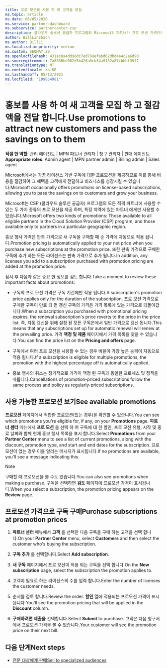 ```yaml
---
title: 프로 모션을 사용 하 여 고객을 모집
ms.topic: article
ms.date: 06/05/2020
ms.service: partner-dashboard
ms.subservice: partnercenter-csp
description: 클라우드 솔루션 공급자 프로그램의 Microsoft 파트너가 프로 모션 가격으로 구독을 구입 하 고 고객에 게 비용을 절감할 수 있는 방법을 알아봅니다.
author: BillLinzbach
ms.author: BillLi
ms.localizationpriority: medium
ms.custom: SEOMAY.20
ms.openlocfilehash: 431ac8a4dd96dc7ed768efabd62dbd4a4c2a6d90
ms.sourcegitcommit: 7a6836bd962d5b426a8cb34a9132a87cbbbf39f7
ms.translationtype: MT
ms.contentlocale: ko-KR
ms.lasthandoff: 05/13/2021
ms.locfileid: "109854981"
---
```

# <a name="use-promotions-to-attract-new-customers-and-pass-the-savings-on-to-them"></a><span data-ttu-id="71f19-103">홍보를 사용 하 여 새 고객을 모집 하 고 절감 액을 전달 합니다.</span><span class="sxs-lookup"><span data-stu-id="71f19-103">Use promotions to attract new customers and pass the savings on to them</span></span>



<span data-ttu-id="71f19-104">**적절 한 역할**: 관리 에이전트 | MPN 파트너 관리자 | 청구 관리자 | 판매 에이전트</span><span class="sxs-lookup"><span data-stu-id="71f19-104">**Appropriate roles**: Admin agent | MPN partner admin | Billing admin | Sales agent</span></span>


<span data-ttu-id="71f19-105">Microsoft에서는 가끔 라이선스 기반 구독에 대한 프로모션을 제공하므로 이를 통해 비용을 절감하여 그 혜택을 고객에게 전달하고 비즈니스를 성장시킬 수 있습니다.</span><span class="sxs-lookup"><span data-stu-id="71f19-105">Microsoft occasionally offers promotions on license-based subscriptions, allowing you to pass the savings on to customers and grow your business.</span></span> 

<span data-ttu-id="71f19-106">Microsoft는 CSP (클라우드 솔루션 공급자) 프로그램의 모든 적격 파트너에 사용할 수 있는 두 가지 종류의 프로 모션을 제공 하며, 특정 지역에 있는 파트너 에게만 사용할 수 있습니다.</span><span class="sxs-lookup"><span data-stu-id="71f19-106">Microsoft offers two kinds of promotions: Those available to all eligible partners in the Cloud Solution Provider (CSP) program, and those available only to partners in a particular geographic region.</span></span>

<span data-ttu-id="71f19-107">홍보 행사 가격은 판촉 가격으로 새 구독을 구매할 때 순 가격에 자동으로 적용 됩니다.</span><span class="sxs-lookup"><span data-stu-id="71f19-107">Promotion pricing is automatically applied to your net price when you purchase new subscriptions at the promotion price.</span></span> <span data-ttu-id="71f19-108">또한 판촉 가격으로 구매한 구독에 추가 하는 모든 라이선스는 판촉 가격으로 추가 됩니다.</span><span class="sxs-lookup"><span data-stu-id="71f19-108">In addition, any licenses you add to a subscription purchased with promotion pricing are added at the promotion price.</span></span> 

<span data-ttu-id="71f19-109">잠시 후 다음과 같은 중요 한 정보를 검토 합니다.</span><span class="sxs-lookup"><span data-stu-id="71f19-109">Take a moment to review these important facts about promotions:</span></span>

- <span data-ttu-id="71f19-110">구독의 프로 모션 가격은 구독 기간에만 적용 됩니다.</span><span class="sxs-lookup"><span data-stu-id="71f19-110">A subscription's promotion price applies only for the duration of the subscription.</span></span> <span data-ttu-id="71f19-111">프로 모션 가격으로 구매한 구독이 만료 되 면 갱신 구독의 가격은 가격 목록에 있는 가격으로 되돌아갑니다.</span><span class="sxs-lookup"><span data-stu-id="71f19-111">When a subscription you purchased with promotional pricing expires, the renewal subscription's price reverts to the price in the price list.</span></span> <span data-ttu-id="71f19-112">즉, 자동 갱신을 위해 설정 된 모든 구독은에서 일반 가격으로 갱신 됩니다.</span><span class="sxs-lookup"><span data-stu-id="71f19-112">This means that any subscriptions set up for automatic renewal will renew at the prevailing price.</span></span> <span data-ttu-id="71f19-113">가격 **책정 및 제품** 페이지에서 가격 목록을 찾을 수 있습니다.</span><span class="sxs-lookup"><span data-stu-id="71f19-113">You can find the price list on the **Pricing and offers** page.</span></span>

- <span data-ttu-id="71f19-114">구독에서 여러 프로 모션을 사용할 수 있는 경우 비율이 가장 높은 승격이 자동으로 적용 됩니다.</span><span class="sxs-lookup"><span data-stu-id="71f19-114">If a subscription is eligible for multiple promotions, the promotion with the highest percentage off is automatically applied.</span></span>

- <span data-ttu-id="71f19-115">홍보 행사의 취소는 정기적으로 가격이 책정 된 구독과 동일한 프로세스 및 정책을 따릅니다.</span><span class="sxs-lookup"><span data-stu-id="71f19-115">Cancellations of promotion-priced subscriptions follow the same process and policy as regularly-priced subscriptions.</span></span>

## <a name="see-available-promotions"></a><span data-ttu-id="71f19-116">사용 가능한 프로모션 보기</span><span class="sxs-lookup"><span data-stu-id="71f19-116">See available promotions</span></span>

<span data-ttu-id="71f19-117">**프로모션** 페이지에서 적합한 프로모션(있는 경우)을 확인할 수 있습니다.</span><span class="sxs-lookup"><span data-stu-id="71f19-117">You can see which promotions you're eligible for, if any, on your **Promotions** page.</span></span> <span data-ttu-id="71f19-118">**파트너 센터** 메뉴에서 **프로 모션** 을 선택 하 여 구독에 대 한 할인, 프로 모션 유형, 시작 및 종료 날짜와 함께 현재 홍보 행사 목록을 표시 합니다.</span><span class="sxs-lookup"><span data-stu-id="71f19-118">Select **Promotions** from your **Partner Center** menu to see a list of current promotions, along with the discount, promotion type, and start and end dates for the subscription.</span></span> <span data-ttu-id="71f19-119">프로모션이 없는 경우 이를 알리는 메시지가 표시됩니다.</span><span class="sxs-lookup"><span data-stu-id="71f19-119">If no promotions are available, you'll see a message indicating this.</span></span> 

> [!NOTE]  
> <span data-ttu-id="71f19-120">구매할 때 프로모션을 볼 수도 있습니다.</span><span class="sxs-lookup"><span data-stu-id="71f19-120">You can also see promotions when making a purchase.</span></span> <span data-ttu-id="71f19-121">구독을 선택하면 **검토** 페이지에 프로모션 가격이 표시됩니다.</span><span class="sxs-lookup"><span data-stu-id="71f19-121">When you select a subscription, the promotion pricing appears on the **Review** page.</span></span>

## <a name="purchase-subscriptions-at-promotion-prices"></a><span data-ttu-id="71f19-122">프로모션 가격으로 구독 구매</span><span class="sxs-lookup"><span data-stu-id="71f19-122">Purchase subscriptions at promotion prices</span></span>

1. <span data-ttu-id="71f19-123">**파트너 센터** 메뉴에서 **고객** 을 선택한 다음 구독을 구매 하는 고객을 선택 합니다.</span><span class="sxs-lookup"><span data-stu-id="71f19-123">On your **Partner Center** menu, select **Customers** and then select the customer who's buying the subscription.</span></span> 

2. <span data-ttu-id="71f19-124">**구독 추가** 를 선택합니다.</span><span class="sxs-lookup"><span data-stu-id="71f19-124">Select **Add subscription**.</span></span>

3. <span data-ttu-id="71f19-125">**새 구독** 페이지에서 프로 모션이 적용 되는 구독을 선택 합니다.</span><span class="sxs-lookup"><span data-stu-id="71f19-125">On the **New subscription** page, select the subscription the promotion applies to.</span></span>

4. <span data-ttu-id="71f19-126">고객이 필요로 하는 라이선스의 수를 입력 합니다.</span><span class="sxs-lookup"><span data-stu-id="71f19-126">Enter the number of licenses the customer needs.</span></span> 

5. <span data-ttu-id="71f19-127">순서를 검토 합니다.</span><span class="sxs-lookup"><span data-stu-id="71f19-127">Review the order.</span></span> <span data-ttu-id="71f19-128">**할인** 열에 적용되는 프로모션 가격이 표시됩니다.</span><span class="sxs-lookup"><span data-stu-id="71f19-128">You'll see the promotion pricing that will be applied in the **Discount** column.</span></span>  

6. <span data-ttu-id="71f19-129">**구매하려면 제출을** 선택합니다.</span><span class="sxs-lookup"><span data-stu-id="71f19-129">Select **Submit** to purchase.</span></span> <span data-ttu-id="71f19-130">고객은 다음 청구서에서 프로모션 가격을 볼 수 있습니다.</span><span class="sxs-lookup"><span data-stu-id="71f19-130">Your customer will see the promotion price on their next bill.</span></span>  


## <a name="next-steps"></a><span data-ttu-id="71f19-131">다음 단계</span><span class="sxs-lookup"><span data-stu-id="71f19-131">Next steps</span></span>

- [<span data-ttu-id="71f19-132">전문 대상에게 판매</span><span class="sxs-lookup"><span data-stu-id="71f19-132">Sell to specialized audiences</span></span>](sell-to-education-customers.md)